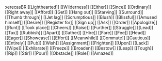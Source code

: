 xerecasBR
[[Lighthearted]]
[[Wilderness]]
[[Either]]
[[Since]]
[[Ordinary]]
[[Right away]]
[[Afford]]
[[Get]]
[[Hang out]]
[[Starving]]
[[Surround]]
[[Thumb through]]
[[Jet lag]]
[[Scrumptious]]
[[Blush]]
[[Blissful]]
[[Amused himself]]
[[Desire]]
[[Register for]]
[[Sign up]]
[[Ask]]
[[Order]]
[[Apologize]]
[[Runt]]
[[Took place]]
[[Cheers]]
[[Raise]]
[[Further]]
[[Struggle]]
[[Lead]]
[[Tax]]
[[Rubbish]]
[[Apart]]
[[Gather]]
[[Hire]]
[[Fare]]
[[Fee]]
[[Head]]
[[Eager]]
[[Showcase]]
[[Effort]]
[[Meanwhile]]
[[Commute]]
[[Cautious]]
[[Entirely]]
[[Pub]]
[[Wish]]
[[Assignment]]
[[Frighten]]
[[Upon]]
[[Lack]]
[[Wipe]]
[[Exhilarate]]
[[Freeze]]
[[Broaden]]
[[Bestow]]
[[Leap]]
[[Tough]]
[[Rip]]
[[Stir]]
[[Pour]]
[[Obstacle]]
[[Role]]
[[Amazed]]